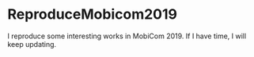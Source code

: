 # ReproduceMobicom2019
I reproduce some interesting works in MobiCom 2019. If I have time, I will keep updating. 
